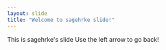 ```yaml
---
layout: slide
title: "Welcome to sagehrke slide!"
---
```

This is sagehrke's slide
Use the left arrow to go back!
